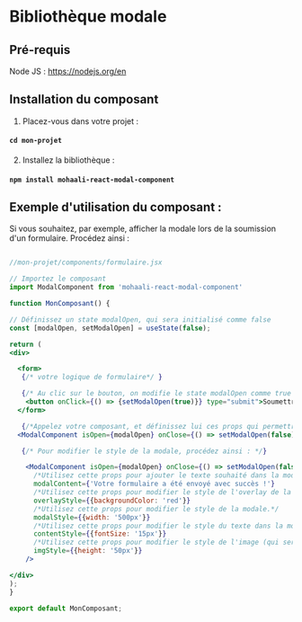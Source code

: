 # Bibliothèque modale

## Pré-requis

Node JS : https://nodejs.org/en

## Installation du composant

1. Placez-vous dans votre projet :

#### `cd mon-projet`

2. Installez la bibliothèque :

#### `npm install mohaali-react-modal-component`

## Exemple d'utilisation du composant : 

Si vous souhaitez, par exemple, afficher la modale lors de la soumission d'un formulaire. Procédez ainsi :

```jsx

//mon-projet/components/formulaire.jsx

// Importez le composant
import ModalComponent from 'mohaali-react-modal-component'

function MonComposant() {

// Définissez un state modalOpen, qui sera initialisé comme false
const [modalOpen, setModalOpen] = useState(false);

return (
<div>

  <form>
   {/* votre logique de formulaire*/ }

   {/* Au clic sur le bouton, on modifie le state modalOpen comme true */ }
    <button onClick={() => {setModalOpen(true)}} type="submit">Soumettre</button>
  </form>

   {/*Appelez votre composant, et définissez lui ces props qui permettront d'afficher la modale, et de la fermer*/}
  <ModalComponent isOpen={modalOpen} onClose={() => setModalOpen(false)}/>

   {/* Pour modifier le style de la modale, procédez ainsi : */}

    <ModalComponent isOpen={modalOpen} onClose={() => setModalOpen(false)}
      /*Utilisez cette props pour ajouter le texte souhaité dans la modale.*/
      modalContent={'Votre formulaire a été envoyé avec succès !'} 
      /*Utilisez cette props pour modifier le style de l'overlay de la modale.*/
      overlayStyle={{backgroundColor: 'red'}}
      /*Utilisez cette props pour modifier le style de la modale.*/
      modalStyle={{width: '500px'}}
      /*Utilisez cette props pour modifier le style du texte dans la modale.*/
      contentStyle={{fontSize: '15px'}}
      /*Utilisez cette props pour modifier le style de l'image (qui sert de bouton de fermeture) de la modale.*/
      imgStyle={{height: '50px'}}
    />

</div>
);
}

export default MonComposant;
```